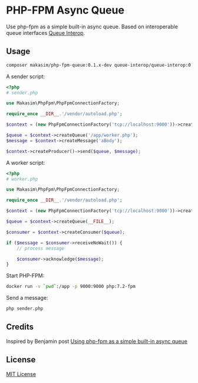 # PHP-FPM Async Queue

Use php-fpm as a simple built-in async queue. Based on interoperable queue interfaces [Queue Interop](https://github.com/queue-interop/queue-interop).  

## Usage

```bash
composer makasim/php-fpm-queue:0.1.x-dev queue-interop/queue-interop:0.7.x-dev enqueue/dsn:0.9.x-dev
```

A sender script:

```php
<?php
# sender.php

use Makasim\PhpFpm\PhpFpmConnectionFactory;

require_once __DIR__.'/vendor/autoload.php';

$context = (new PhpFpmConnectionFactory('tcp://localhost:9000'))->createContext();

$queue = $context->createQueue('/app/worker.php');
$message = $context->createMessage('aBody');

$context->createProducer()->send($queue, $message);
```

A worker script:


```php
<?php
# worker.php

use Makasim\PhpFpm\PhpFpmConnectionFactory;

require_once __DIR__.'/vendor/autoload.php';

$context = (new PhpFpmConnectionFactory('tcp://localhost:9000'))->createContext();

$queue = $context->createQueue(__FILE__);

$consumer = $context->createConsumer($queue);

if ($message = $consumer->receiveNoWait()) {
    // process message

    $consumer->acknowledge($message);
}
```

Start PHP-FPM:

```bash
docker run -v `pwd`:/app -p 9000:9000 php:7.2-fpm
```

Send a message:

```bash
php sender.php
```

## Credits

Inspired by Benjamin post [Using php-fpm as a simple built-in async queue](https://tideways.com/profiler/blog/using-php-fpm-as-a-simple-built-in-async-queue)

## License

[MIT License](LICENSE)            